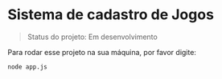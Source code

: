 <h1>Sistema de cadastro de Jogos</h1>

> Status do projeto: Em desenvolvimento 

Para rodar esse projeto na sua máquina, por favor digite:

```
node app.js
```
